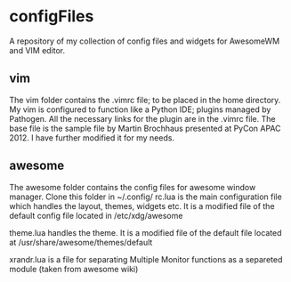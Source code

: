 # configFiles
A repository of my collection of config files and widgets for AwesomeWM and VIM editor.

## vim
The vim folder contains the .vimrc file; to be placed in the home directory.
My vim is configured to function like a Python IDE; plugins managed by Pathogen. All the necessary links
for the plugin are in the .vimrc file. The base file is the sample file by Martin Brochhaus presented at PyCon APAC
2012. I have further modified it for my needs.

## awesome
The awesome folder contains the config files for awesome window manager. Clone this folder in ~/.config/
rc.lua is the main configuration file which handles the layout, themes, widgets etc. It is a modified file of the 
default config file located in /etc/xdg/awesome

theme.lua handles the theme. It is a modified file of the default file located at /usr/share/awesome/themes/default

xrandr.lua is a file for separating Multiple Monitor functions as a separeted module (taken from awesome wiki)
